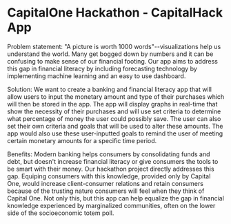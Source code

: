 # **CapitalOne Hackathon - CapitalHack App**

Problem statement: "A picture is worth 1000 words"--visualizations help us understand the world. Many get bogged down by numbers and it can be confusing to make sense of our financial footing. Our app aims to address this gap in financial literacy by including forecasting technology by implementing machine learning and an easy to use dashboard.

Solution: We want to create a banking and financial literacy app that will allow users to input the monetary amount and type of their purchases which will then be stored in the app. The app will display graphs in real-time that show the necessity of their purchases and will use set criteria to determine what percentage of money the user could possibly save. The user can also set their own criteria and goals that will be used to alter these amounts. The app would also use these user-inputted goals to remind the user of meeting certain monetary amounts for a specific time period.

Benefits: Modern banking helps consumers by consolidating funds and debt, but doesn't increase financial literacy or give consumers the tools to be smart with their money. Our hackathon project directly addresses this gap. Equiping consumers with this knowledge, provided only by Capital One, would increase client-consumer relations and retain consumers because of the trusting nature consumers will feel when they think of Capital One. Not only this, but this app can help equalize the gap in financial knowledge experienced by marginalized communities, often on the lower side of the socioeconomic totem poll.


